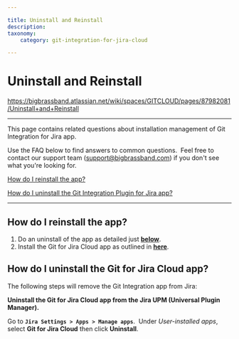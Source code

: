 ```yaml
---

title: Uninstall and Reinstall
description:
taxonomy:
    category: git-integration-for-jira-cloud

---
```


# Uninstall and Reinstall

<https://bigbrassband.atlassian.net/wiki/spaces/GITCLOUD/pages/87982081/Uninstall+and+Reinstall>

* * *

This page contains related questions about installation management of Git Integration for Jira app.

Use the FAQ below to find answers to common questions.  Feel free to contact our support team ([support@bigbrassband.com](mailto:support@bigbrassband.com?subject=Uninstall/Reinstall%20issues%20-)) if you don't see what you're looking for.

[How do I reinstall the app?](#UninstallandReinstall-reinstallapp)

[How do I uninstall the Git Integration Plugin for Jira app?](#UninstallandReinstall-uninstallapp)

  

* * *

  

## **How do I reinstall the app?**

1.  Do an uninstall of the app as detailed just **[below](#UninstallandReinstall-reinstallapp)**.
2.  Install the Git for Jira Cloud app as outlined in **[here](https://bigbrassband.com/git-integration-for-jira/documentation/installation.html#gitctrlvwr_inst_mktplc "Git add-on Installation via Atlassian Marketplace")**.

## **How do I uninstall the Git for Jira Cloud app?**

The following steps will remove the Git Integration app from Jira:

**Uninstall the Git for Jira Cloud app from the Jira UPM (Universal Plugin Manager).**

Go to **`Jira Settings > Apps > Manage apps`**.  Under _User-installed apps_, select **Git for Jira Cloud** then click **Uninstall**.